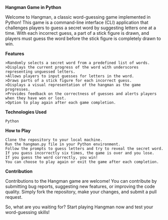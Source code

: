 **Hangman Game in Python**

Welcome to Hangman, a classic word-guessing game implemented in Python! This game is a command-line interface (CLI) application that challenges players to guess a secret word by suggesting letters one at a time. With each incorrect guess, a part of a stick figure is drawn, and players must guess the word before the stick figure is completely drawn to win.

**Features**

    >Randomly selects a secret word from a predefined list of words.
    >Displays the current progress of the word with underscores representing unguessed letters.
    >Allows players to input guesses for letters in the word.
    >Draws parts of a stick figure for each incorrect guess.
    >Displays a visual representation of the hangman as the game progresses.
    >Provides feedback on the correctness of guesses and alerts players when they have won or lost.
    >Option to play again after each game completion.

**Technologies Used**

    Python 

**How to Play**

    Clone the repository to your local machine.
    Run the hangman.py file in your Python environment.
    Follow the prompts to guess letters and try to reveal the secret word.
    If you guess incorrectly six times, the game is over and you lose.
    If you guess the word correctly, you win!
    You can choose to play again or exit the game after each completion.

**Contribution**

Contributions to the Hangman game are welcome! You can contribute by submitting bug reports, suggesting new features, or improving the code quality. Simply fork the repository, make your changes, and submit a pull request.

So, what are you waiting for? Start playing Hangman now and test your word-guessing skills!
